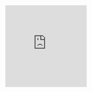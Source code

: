 
<IFRAME SRC="https://image.buienradar.nl/2.0/image/single/RadarMapRainNL?height=256&width=256&renderBackground=True&renderBranding=False&renderText=True" NORESIZE SCROLLING=NO HSPACE=0 VSPACE=0 FRAMEBORDER=0 MARGINHEIGHT=0 MARGINWIDTH=0 WIDTH=256 HEIGHT=256></IFRAME>
